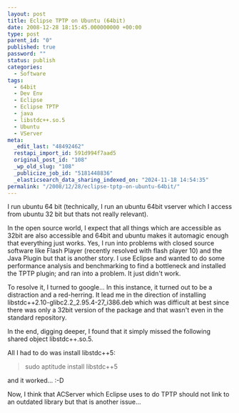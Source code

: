```yaml
---
layout: post
title: Eclipse TPTP on Ubuntu (64bit)
date: 2008-12-28 18:15:45.000000000 +00:00
type: post
parent_id: "0"
published: true
password: ""
status: publish
categories:
  - Software
tags:
  - 64bit
  - Dev Env
  - Eclipse
  - Eclipse TPTP
  - java
  - libstdc++.so.5
  - Ubuntu
  - VServer
meta:
  _edit_last: "48492462"
  restapi_import_id: 591d994f7aad5
  original_post_id: "108"
  _wp_old_slug: "108"
  _publicize_job_id: "5181448836"
  _elasticsearch_data_sharing_indexed_on: "2024-11-18 14:54:35"
permalink: "/2008/12/28/eclipse-tptp-on-ubuntu-64bit/"
---
```


I run ubuntu 64 bit (technically, I run an ubuntu 64bit vserver which I access
from ubuntu 32 bit but thats not really relevant).

In the open source world, I expect that all things which are accessible as 32bit
are also accessible and 64bit and ubuntu makes it automagic enough that
everything just works. Yes, I run into problems with closed source software like
Flash Player (recently resolved with flash player 10) and the Java Plugin but
that is another story. I use Eclipse and wanted to do some performance analysis
and benchmarking to find a bottleneck and installed the TPTP plugin; and ran
into a problem. It just didn\'t work.

To resolve it, I turned to google\... In this instance, it turned out to be a
distraction and a red-herring. It lead me in the direction of installing
libstdc++2.10-glibc2.2_2.95.4-27_i386.deb which was difficult at best since
there was only a 32bit version of the package and that wasn\'t even in the
standard repository.

In the end, digging deeper, I found that it simply missed the following shared
object libstdc++.so.5.

All I had to do was install libstdc++5:

> sudo aptitude install libstdc++5

and it worked\... :-D

Now, I think that ACServer which Eclipse uses to do TPTP should not link to an
outdated library but that is another issue\...
